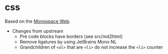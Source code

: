 # css

Based on the [Monospace Web](https://owickstrom.github.io/the-monospace-web/).

* Changes from upstream
  * Pre code blocks have borders (see src/md2html)
  * Remove ligatures by using JetBrains Mono NL
  * Grandchildren of `<ol>` that are `<li>` do not increase the `<li>` counter
